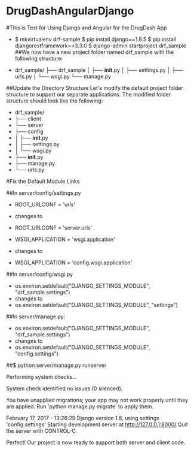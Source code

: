 # DrugDashAngularDjango

#This is Test for Using Django and Angular for the DrugDash App

+ $ mkvirtualenv drf-sample
  $ pip install django==1.8.5
  $ pip install djangorestframework==3.3.0
  $ django-admin startproject drf_sample
##We now have a new project folder named drf_sample with the following structure:

+ drf_sample/
 ├── drf_sample
 │   ├── __init__.py
 │   ├── settings.py
 │   ├── urls.py
 │   └── wsgi.py
 └── manage.py

##Update the Directory Structure
Let's modify the default project folder structure to support our separate applications. The modified folder structure should look like the following:

+  drf_sample/
+  ├── client
+  └── server
+    ├── config
+    │   ├── __init__.py
+   │   ├── settings.py
+   │   └── wsgi.py
+    ├── __init__.py
+    ├── manage.py
+    └── urls.py

#Fix the Default Module Links

##In server/config/settings.py

+ ROOT_URLCONF = 'urls'
+ changes to
+ ROOT_URLCONF = 'server.urls'

+ WSGI_APPLICATION = 'wsgi.application'
+ changes to
+ WSGI_APPLICATION = 'config.wsgi.application'

##In server/config/wsgi.py

+ os.environ.setdefault("DJANGO_SETTINGS_MODULE", "drf_sample.settings")
+ changes to
+ os.environ.setdefault("DJANGO_SETTINGS_MODULE", "settings")

##In server/manage.py:

+ os.environ.setdefault("DJANGO_SETTINGS_MODULE", "drf_sample.settings")
+ changes to
+ os.environ.setdefault("DJANGO_SETTINGS_MODULE", "config.settings")


##$ python server/manage.py runserver

Performing system checks...

System check identified no issues (0 silenced).

You have unapplied migrations; your app may not work properly until they are applied.
Run 'python manage.py migrate' to apply them.

February 17, 2017 - 13:26:29
Django version 1.8, using settings 'config.settings'
Starting development server at http://127.0.0.1:8000/
Quit the server with CONTROL-C.

Perfect! Our project is now ready to support both server and client code.
